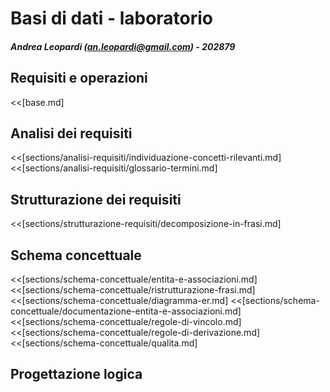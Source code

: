 # Basi di dati - laboratorio
##### Andrea Leopardi (<an.leopardi@gmail.com>) - 202879

## Requisiti e operazioni

<<[base.md]

<!-- BREAK -->
## Analisi dei requisiti

<<[sections/analisi-requisiti/individuazione-concetti-rilevanti.md]
<<[sections/analisi-requisiti/glossario-termini.md]

<!-- BREAK -->
## Strutturazione dei requisiti

<<[sections/strutturazione-requisiti/decomposizione-in-frasi.md]

<!-- BREAK -->
## Schema concettuale

<<[sections/schema-concettuale/entita-e-associazioni.md]
<<[sections/schema-concettuale/ristrutturazione-frasi.md]
<<[sections/schema-concettuale/diagramma-er.md]
<<[sections/schema-concettuale/documentazione-entita-e-associazioni.md]
<<[sections/schema-concettuale/regole-di-vincolo.md]
<<[sections/schema-concettuale/regole-di-derivazione.md]
<<[sections/schema-concettuale/qualita.md]

<!-- BREAK -->
## Progettazione logica
